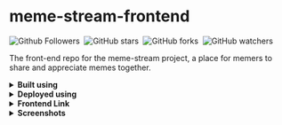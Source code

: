 # meme-stream-frontend

![Github Followers](https://img.shields.io/github/followers/shaw8wit?label=Follow&color=81ecec)&nbsp;
![GitHub stars](https://img.shields.io/github/stars/shaw8wit/meme-stream-frontend?color=81ecec)&nbsp;
![GitHub forks](https://img.shields.io/github/forks/shaw8wit/meme-stream-frontend?color=81ecec)&nbsp;
![GitHub watchers](https://img.shields.io/github/watchers/shaw8wit/meme-stream-frontend?color=81ecec)

The front-end repo for the meme-stream project, a place for memers to share and appreciate memes together.

<details>
    <summary><b>Built using</b></summary>
    <ul>
        <li>HTML5/CSS3</li>
        <li>JavaScript</li>
        <li>BULMA CSS</li>
        <li>FontAwesome</li>
    </ul>
</details>

<details>
    <summary><b>Deployed using</b></summary>
    <ul>
        <li>Netlify</li>
    </ul>
</details>

<details>
    <summary><b>Frontend Link</b></summary>
    <ul>
        <li>
            <a href="https://xmeme-shaw8wit.netlify.app/">XMEME</a>
        </li>
    </ul>
</details>

<details>
    <summary><b>Screenshots</b></summary>
    <ul>
        <li>
            <details>
                <summary>Desktop</summary>
                <img src="./screenshots/desktop.png" alt="desktop">
            </details>
        </li>
        <li>
            <details>
                <summary>Mobile</summary>
                <img src="./screenshots/mobile.png" alt="mobile">
            </details>
        </li>
        <li>
            <details>
                <summary>Tablet</summary>
                <img src="./screenshots/tablet.png" alt="tablet">
            </details>
        </li>
    </ul>
</details>

